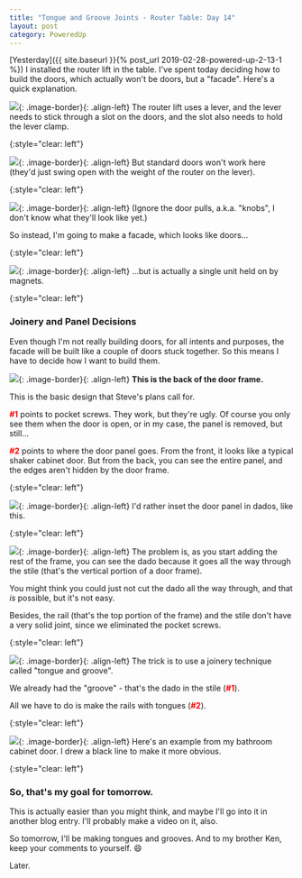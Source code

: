 ```yaml
---
title: "Tongue and Groove Joints - Router Table: Day 14"
layout: post
category: PoweredUp
---
```


[Yesterday]({{ site.baseurl }}{% post_url 2019-02-28-powered-up-2-13-1 %}) I installed the router lift in the table. I've spent today deciding how to build the doors, which actually won't be doors, but a "facade". Here's a quick explanation.

![](/assets/images-posts/2019-03-01.1.01.jpg){: .image-border}{: .align-left}
The router lift uses a lever, and the lever needs to stick through a slot on the doors, and the slot also needs to hold the lever clamp.

{:style="clear: left"}

![](/assets/images-posts/2019-03-01.1.02.jpg){: .image-border}{: .align-left}
But standard doors won't work here (they'd just swing open with the weight of the router on the lever).

{:style="clear: left"}

![](/assets/images-posts/2019-03-01.1.03.jpg){: .image-border}{: .align-left}
(Ignore the door pulls, a.k.a. "knobs", I don't know what they'll look like yet.)

So instead, I'm going to make a facade, which looks like doors...

{:style="clear: left"}

![](/assets/images-posts/2019-03-01.1.04.jpg){: .image-border}{: .align-left}
...but is actually a single unit held on by magnets.

{:style="clear: left"}

### Joinery and Panel Decisions

Even though I'm not really building doors, for all intents and purposes, the facade will be built like a couple of doors stuck together. So this means I have to decide how I want to build them.

![](/assets/images-posts/2019-03-01.1.05.jpg){: .image-border}{: .align-left}
**This is the back of the door frame.**

This is the basic design that Steve's plans call for.

**<span style="color:red">#1</span>** points to pocket screws. They work, but they're ugly. Of course you only see them when the door is open, or in my case, the panel is removed, but still...

**<span style="color:red">#2</span>** points to where the door panel goes. From the front, it looks like a typical shaker cabinet door. But from the back, you can see the entire panel, and the edges aren't hidden by the door frame.

{:style="clear: left"}

![](/assets/images-posts/2019-03-01.1.06.jpg){: .image-border}{: .align-left}
I'd rather inset the door panel in dados, like this.

{:style="clear: left"}

![](/assets/images-posts/2019-03-01.1.07.jpg){: .image-border}{: .align-left}
The problem is, as you start adding the rest of the frame, you can see the dado because it goes all the way through the stile (that's the vertical portion of a door frame).

You might think you could just not cut the dado all the way through, and that *is* possible, but it's not easy.

Besides, the rail (that's the top portion of the frame) and the stile don't have a very solid joint, since we eliminated the pocket screws.

{:style="clear: left"}

![](/assets/images-posts/2019-03-01.1.08.jpg){: .image-border}{: .align-left}
The trick is to use a joinery technique called "tongue and groove".

We already had the "groove" - that's the dado in the stile (**<span style="color:red">#1</span>**).

All we have to do is make the rails with tongues (**<span style="color:red">#2</span>**).

{:style="clear: left"}

![](/assets/images-posts/2019-03-01.1.09.jpg){: .image-border}{: .align-left}
Here's an example from my bathroom cabinet door. I drew a black line to make it more obvious.

{:style="clear: left"}

### So, that's my goal for tomorrow.

This is actually easier than you might think, and maybe I'll go into it in another blog entry. I'll probably make a video on it, also.

So tomorrow, I'll be making tongues and grooves. And to my brother Ken, keep your comments to yourself. 😄

Later.